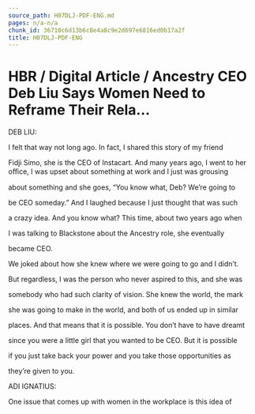```yaml
---
source_path: H07DLJ-PDF-ENG.md
pages: n/a-n/a
chunk_id: 36710c6d13b6c8e4a8c9e2d697e6816ed0b17a2f
title: H07DLJ-PDF-ENG
---
```

# HBR / Digital Article / Ancestry CEO Deb Liu Says Women Need to Reframe Their Rela…

DEB LIU:

I felt that way not long ago. In fact, I shared this story of my friend

Fidji Simo, she is the CEO of Instacart. And many years ago, I went to her oﬃce, I was upset about something at work and I just was grousing

about something and she goes, “You know what, Deb? We’re going to

be CEO someday.” And I laughed because I just thought that was such

a crazy idea. And you know what? This time, about two years ago when

I was talking to Blackstone about the Ancestry role, she eventually

became CEO.

We joked about how she knew where we were going to go and I didn’t.

But regardless, I was the person who never aspired to this, and she was

somebody who had such clarity of vision. She knew the world, the mark

she was going to make in the world, and both of us ended up in similar

places. And that means that it is possible. You don’t have to have dreamt

since you were a little girl that you wanted to be CEO. But it is possible

if you just take back your power and you take those opportunities as

they’re given to you.

ADI IGNATIUS:

One issue that comes up with women in the workplace is this idea of

